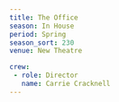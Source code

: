 ```yaml
---
title: The Office
season: In House
period: Spring
season_sort: 230
venue: New Theatre

crew:
 - role: Director
   name: Carrie Cracknell
---
```



